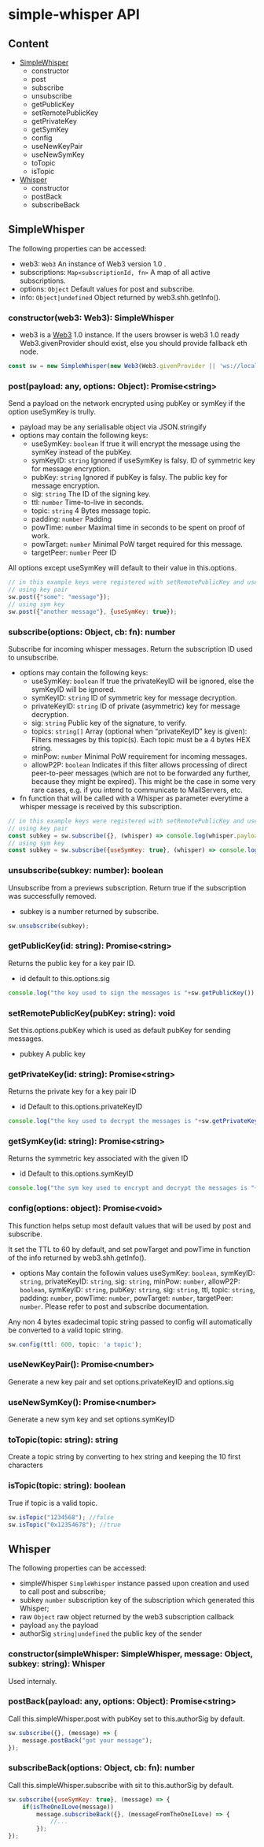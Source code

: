 # simple-whisper API

## Content

- [SimpleWhisper](#SimpleWhisper)
  - constructor
  - post
  - subscribe
  - unsubscribe
  - getPublicKey
  - setRemotePublicKey
  - getPrivateKey
  - getSymKey
  - config
  - useNewKeyPair
  - useNewSymKey
  - toTopic
  - isTopic
- [Whisper](#Whisper)
  - constructor
  - postBack
  - subscribeBack

## SimpleWhisper

The following properties can be accessed:

- web3: `Web3` An instance of Web3 version 1.0 .
- subscriptions: `Map<subscriptionId, fn>` A map of all active subscriptions.
- options: `Object` Default values for post and subscribe.
- info: `Object|undefined` Object returned by web3.shh.getInfo().

### constructor(web3: Web3): SimpleWhisper

- web3 is a [Web3](https://github.com/ethereum/web3.js/) 1.0 instance. If the users browser is web3 1.0 ready Web3.givenProvider should exist, else you should provide fallback eth node.

```js
const sw = new SimpleWhisper(new Web3(Web3.givenProvider || 'ws://localhost:8546'))
```

### post(payload: any, options: Object): Promise\<string>

Send a payload on the network encrypted using pubKey or symKey if the option useSymKey is trully.

- payload may be any serialisable object via JSON.stringify
- options may contain the following keys:
  - useSymKey: `boolean` If true it will encrypt the message using the symKey instead of the pubKey.
  - symKeyID: `string` Ignored if useSymKey is falsy. ID of symmetric key for message encryption.
  - pubKey: `string` Ignored if pubKey is falsy. The public key for message encryption.
  - sig: `string` The ID of the signing key.
  - ttl: `number` Time-to-live in seconds.
  - topic: `string` 4 Bytes message topic.
  - padding: `number` Padding
  - powTime: `number` Maximal time in seconds to be spent on proof of work.
  - powTarget: `number` Minimal PoW target required for this message.
  - targetPeer: `number` Peer ID

All options except useSymKey will default to their value in this.options.

```js
// in this example keys were registered with setRemotePublicKey and useNewSymKey
// using key pair
sw.post({"some": "message"});
// using sym key
sw.post({"another message"}, {useSymKey: true});
```

### subscribe(options: Object, cb: fn): number

Subscribe for incoming whisper messages. Return the subscription ID used to unsubscribe.

- options may contain the following keys:
  - useSymKey: `boolean` If true the privateKeyID will be ignored, else the symKeyID will be ignored.
  - symKeyID: `string` ID of symmetric key for message decryption.
  - privateKeyID: `string` ID of private (asymmetric) key for message decryption.
  - sig: `string` Public key of the signature, to verify.
  - topics: `string[]` Array (optional when “privateKeyID” key is given): Filters messages by this topic(s). Each topic must be a 4 bytes HEX string.
  - minPow: `number` Minimal PoW requirement for incoming messages.
  - allowP2P: `boolean` Indicates if this filter allows processing of direct peer-to-peer messages (which are not to be forwarded any further, because they might be expired). This might be the case in some very rare cases, e.g. if you intend to communicate to MailServers, etc.
- fn function that will be called with a Whisper as parameter everytime a whisper message is received by this subscription.

```js
// in this example keys were registered with setRemotePublicKey and useNewSymKey
// using key pair
const subkey = sw.subscribe({}, (whisper) => console.log(whisper.payload));
// using sym key
const subkey = sw.subscribe({useSymKey: true}, (whisper) => console.log(whisper.payload));
```

### unsubscribe(subkey: number): boolean

Unsubscribe from a previews subscription. Return true if the subscription was successfully removed.

- subkey is a number returned by subscribe.

```js
sw.unsubscribe(subkey);
```

### getPublicKey(id: string): Promise\<string>

Returns the public key for a key pair ID.

- id default to this.options.sig

```js
console.log("the key used to sign the messages is "+sw.getPublicKey());
```

### setRemotePublicKey(pubKey: string): void

Set this.options.pubKey which is used as default pubKey for sending messages.

- pubkey A public key

### getPrivateKey(id: string): Promise\<string>

Returns the private key for a key pair ID

- id Default to this.options.privateKeyID

```js
console.log("the key used to decrypt the messages is "+sw.getPrivateKey());
```

### getSymKey(id: string): Promise\<string>

Returns the symmetric key associated with the given ID

- id Default to this.options.symKeyID

```js
console.log("the sym key used to encrypt and decrypt the messages is "+sw.getSymKey());
```

### config(options: object): Promise\<void>

This function helps setup most default values that will be used by post and subscribe.

It set the TTL to 60 by default, and set powTarget and powTime in function of the info returned by web3.shh.getInfo().

- options May contain the followin values useSymKey: `boolean`, symKeyID: `string`, privateKeyID: `string`, sig: `string`, minPow: `number`, allowP2P: `boolean`, symKeyID: `string`, pubKey: `string`, sig: `string`, ttl, topic: `string`, padding: `number`, powTime: `number`, powTarget: `number`, targetPeer: `number`. Please refer to post and subscribe documentation.

Any non 4 bytes exadecimal topic string passed to config will automatically be converted to a valid topic string.

```js
sw.config(ttl: 600, topic: 'a topic');
```

### useNewKeyPair(): Promise\<number>

Generate a new key pair and set options.privateKeyID and options.sig

### useNewSymKey(): Promise\<number> 

Generate a new sym key and set options.symKeyID

### toTopic(topic: string): string

Create a topic string by converting to hex string and keeping the 10 first characters

### isTopic(topic: string): boolean

True if topic is a valid topic.

```js
sw.isTopic("1234568"); //false
sw.isTopic("0x12354678"); //true
```

## Whisper

The following properties can be accessed:

- simpleWhisper `SimpleWhisper` instance passed upon creation and used to call post and subscribe;
- subkey `number` subscription key of the subscription which generated this Whisper;
- raw `Object` raw object returned by the web3 subscription callback
- payload `any` the payload
- authorSig `string|undefined` the public key of the sender

### constructor(simpleWhisper: SimpleWhisper, message: Object, subkey: string): Whisper

Used internaly.

### postBack(payload: any, options: Object): Promise\<string>

Call this.simpleWhisper.post with pubKey set to this.authorSig by default.

```js
sw.subscribe({}, (message) => {
    message.postBack("got your message");
});
```

### subscribeBack(options: Object, cb: fn): number

Call this.simpleWhisper.subscribe with sit to this.authorSig by default.

```js
sw.subscribe({useSymKey: true}, (message) => {
    if(isTheOneILove(message))
        message.subscribeBack({}, (messageFromTheOneILove) => {
            //...
        });
});
```
